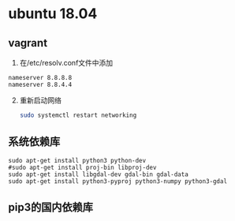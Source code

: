 # ubuntu 18.04



## vagrant

1. 在/etc/resolv.conf文件中添加

```shell
nameserver 8.8.8.8
nameserver 8.8.4.4
```

2. 重新启动网络

   ```bash
   sudo systemctl restart networking
   ```



## 系统依赖库

```
sudo apt-get install python3 python-dev
#sudo apt-get install proj-bin libproj-dev
sudo apt-get install libgdal-dev gdal-bin gdal-data
sudo apt-get install python3-pyproj python3-numpy python3-gdal
```

## pip3的国内依赖库

